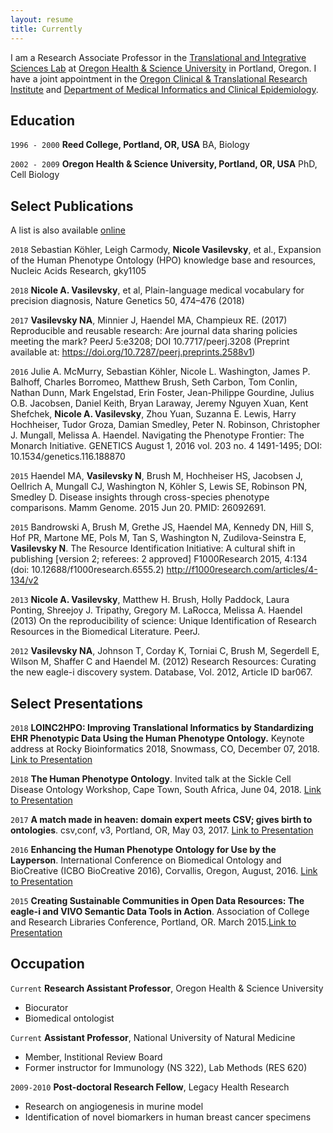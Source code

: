 ```yaml
---
layout: resume
title: Currently
---
```


I am a Research Associate Professor in the [Translational and Integrative Sciences Lab](https://tislab.org/) at [Oregon Health & Science University](https://www.ohsu.edu/xd/) in Portland, Oregon. I have a joint appointment in the [Oregon Clinical & Translational Research Institute](https://www.ohsu.edu/xd/research/centers-institutes/octri/index.cfm) and [Department of Medical Informatics and Clinical Epidemiology](https://www.ohsu.edu/xd/education/schools/school-of-medicine/departments/clinical-departments/dmice/). 

## Education

`1996 - 2000`
__Reed College, Portland, OR, USA__
BA, Biology

`2002 - 2009`
__Oregon Health & Science University, Portland, OR, USA__
PhD, Cell Biology


## Select Publications

A list is also available [online](https://scholar.google.com/citations?user=RiPIoR4AAAAJ&hl=en&oi=ao)

`2018`
Sebastian Köhler, Leigh Carmody, **Nicole Vasilevsky**, et al., Expansion of the Human Phenotype Ontology (HPO) knowledge base and resources, Nucleic Acids Research, gky1105 

`2018`
**Nicole A. Vasilevsky**, et al, Plain-language medical vocabulary for precision diagnosis, Nature Genetics 50, 474–476 (2018)

`2017`
**Vasilevsky NA**, Minnier J, Haendel MA, Champieux RE. (2017) Reproducible and reusable research: Are journal data sharing policies meeting the mark? PeerJ 5:e3208; DOI 10.7717/peerj.3208 (Preprint available at: https://doi.org/10.7287/peerj.preprints.2588v1)

`2016`
Julie A. McMurry, Sebastian Köhler, Nicole L. Washington, James P. Balhoff, Charles Borromeo, Matthew Brush, Seth Carbon, Tom Conlin, Nathan Dunn, Mark Engelstad, Erin Foster, Jean-Philippe Gourdine, Julius O.B. Jacobsen, Daniel Keith, Bryan Laraway, Jeremy Nguyen Xuan, Kent Shefchek, **Nicole A. Vasilevsky**, Zhou Yuan, Suzanna E. Lewis, Harry Hochheiser, Tudor Groza, Damian Smedley, Peter N. Robinson, Christopher J. Mungall,   Melissa A. Haendel. Navigating the Phenotype Frontier: The Monarch Initiative. GENETICS August 1, 2016 vol. 203 no. 4 1491-1495; DOI: 10.1534/genetics.116.188870

`2015`
Haendel MA, **Vasilevsky N**, Brush M, Hochheiser HS, Jacobsen J, Oellrich A, Mungall CJ, Washington N, Köhler S, Lewis SE, Robinson PN, Smedley D. Disease insights through cross-species phenotype comparisons. Mamm Genome. 2015 Jun 20. PMID: 26092691.

`2015`
Bandrowski A, Brush M, Grethe JS, Haendel MA, Kennedy DN, Hill S, Hof PR, Martone ME, Pols M, Tan S, Washington N, Zudilova-Seinstra E, **Vasilevsky N**. The Resource Identification Initiative: A cultural shift in publishing [version 2; referees: 2 approved] F1000Research 2015, 4:134 (doi: 10.12688/f1000research.6555.2) http://f1000research.com/articles/4-134/v2

`2013`
**Nicole A. Vasilevsky**, Matthew H. Brush, Holly Paddock, Laura Ponting, Shreejoy J. Tripathy, Gregory M. LaRocca, Melissa A. Haendel (2013) On the reproducibility of science: Unique Identification of Research Resources in the Biomedical Literature. PeerJ. 

`2012`
**Vasilevsky NA**, Johnson T, Corday K, Torniai C, Brush M, Segerdell E, Wilson M, Shaffer C and Haendel M. (2012) Research Resources: Curating the new eagle-i discovery system. Database, Vol. 2012, Article ID bar067.

## Select Presentations

`2018`
**LOINC2HPO: Improving Translational Informatics by Standardizing EHR Phenotypic Data Using the Human Phenotype Ontology.** Keynote address at Rocky Bioinformatics 2018, Snowmass, CO, December 07, 2018. <a href="https://figshare.com/articles/LOINC2HPO_Improving_Translational_Informatics_by_Standardizing_EHR_Phenotypic_Data_Using_the_Human_Phenotype_Ontology/7439195">Link to Presentation</a>

`2018`
**The Human Phenotype Ontology**. Invited talk at the Sickle Cell Disease Ontology Workshop, Cape Town, South Africa, June 04, 2018. <a href="https://figshare.com/articles/Human_Phenotype_Ontology/6510257">Link to Presentation</a>

`2017`
**A match made in heaven: domain expert meets CSV; gives birth to ontologies**. csv,conf, v3, Portland, OR, May 03, 2017. <a href="https://doi.org/10.6084/m9.figshare.4968119.v1">Link to Presentation</a>

`2016`
**Enhancing the Human Phenotype Ontology for Use by the Layperson**. International Conference on Biomedical Ontology and BioCreative (ICBO BioCreative 2016), Corvallis, Oregon, August, 2016. <a href="http://www.slideshare.net/NicoleVasilevsky/enhancing-the-human-phenotype-ontology-for-use-by-the-layperson-64669468">Link to Presentation</a>

`2015`
**Creating Sustainable Communities in Open Data Resources: The eagle-i and VIVO Semantic Data Tools in Action**. Association of College and Research Libraries Conference, Portland, OR. March 2015.<a href="http://www.slideshare.net/rhmcdonald/creating-sustainable-communities-in-open-data-resources-the-eaglei-and-vivo-semantic-data-tools-in-action">Link to Presentation</a>

## Occupation

`Current`
__Research Assistant Professor__, Oregon Health & Science University 

- Biocurator
- Biomedical ontologist

`Current`
__Assistant Professor__, National University of Natural Medicine

- Member, Institional Review Board
- Former instructor for Immunology (NS 322), Lab Methods (RES 620)

`2009-2010`
__Post-doctoral Research Fellow__, Legacy Health Research 

- Research on angiogenesis in murine model
- Identification of novel biomarkers in human breast cancer specimens

<!-- ### Footer

Last updated: May 2013 -->


